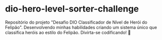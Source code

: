 # dio-hero-level-sorter-challenge
Repositório do projeto "Desafio DIO Classificador de Nível de Herói do Felipão". Desenvolvendo minhas habilidades criando um sistema único que classifica heróis ao estilo do Felipão. Divirta-se codificando! 🚀
